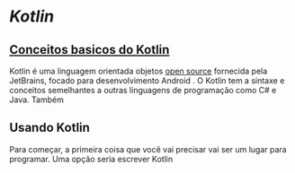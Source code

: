 # *Kotlin*

## [Conceitos basicos do Kotlin](https://blog.teamtreehouse.com/absolute-beginners-guide-kotlin)
Kotlin é uma linguagem orientada objetos [open source](https://github.com/JetBrains/kotlin) fornecida pela JetBrains, focado para desenvolvimento Android . O Kotlin tem a sintaxe e conceitos semelhantes a outras linguagens de programação como C# e Java. Também 

## Usando Kotlin
Para começar, a primeira coisa que você vai precisar vai ser um lugar para programar. Uma opção seria escrever Kotlin 


